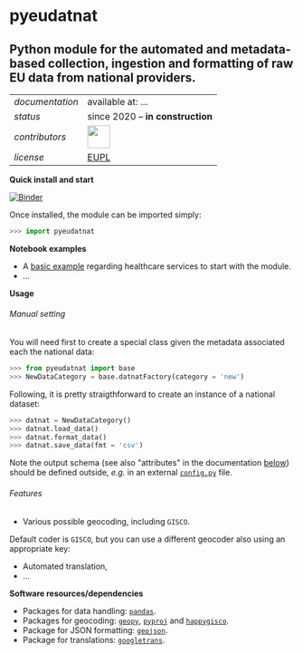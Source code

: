 pyeudatnat
=========

Python module for the automated and metadata-based collection, ingestion and formatting of raw EU data from national providers.
---

<table align="center">
    <tr> <td align="left"><i>documentation</i></td> <td align="left">available at: ...</td> </tr> 
    <tr> <td align="left"><i>status</i></td> <td align="left">since 2020 &ndash; <b>in construction</b></td></tr> 
    <tr> <td align="left"><i>contributors</i></td> 
    <td align="left" valign="middle">
<a href="https://github.com/gjacopo"><img src="https://github.com/gjacopo.png" width="40"></a>
</td> </tr> 
    <tr> <td align="left"><i>license</i></td> <td align="left"><a href="https://joinup.ec.europa.eu/sites/default/files/eupl1.1.-licence-en_0.pdfEUPL">EUPL</a> </td> </tr> 
</table>

**Quick install and start**

[![Binder](https://mybinder.org/badge_logo.svg)](http://mybinder.org/v2/gh/eurostat/pyEUDatNat/master?filepath=notebooks)

Once installed, the module can be imported simply:

```python
>>> import pyeudatnat
```

**Notebook examples**

* A [basic example](https://nbviewer.jupyter.org/github/eurostat/healthcare-services/blob/master/src/geo_py/notebooks/01_HCS_basic_example.ipynb) regarding healthcare services to start with the module.
* ...

**Usage**

###### Manual setting

You will need first to create a special class given the metadata associated each 
the national data:

```python
>>> from pyeudatnat import base
>>> NewDataCategory = base.datnatFactory(category = 'new')
```

Following, it is pretty straigthforward to create an instance of a national dataset:

```python
>>> datnat = NewDataCategory()
>>> datnat.load_data()
>>> datnat.format_data()
>>> datnat.save_data(fmt = 'csv')
```

Note the output schema (see also "attributes" in the documentation [below](#Data)) should be defined outside, _e.g._ in an external [`config.py`](config.py) file.

<!-- .. ` -->
###### Features

* Various possible geocoding, including `GISCO`.

Default coder is `GISCO`, but you can use a different geocoder also using an appropriate key:

* Automated translation,
* ...
 
**<a name="Software"></a>Software resources/dependencies**

* Packages for data handling: [`pandas`](http://pandas.pydata.org).
* Packages for geocoding:  [`geopy`](https://github.com/geopy/geopy), [`pyproj`](https://github.com/pyproj4/pyproj) and [`happygisco`](https://github.com/eurostat/happyGISCO).
* Package for JSON formatting:  [`geojson`](https://github.com/jazzband/geojson).
* Package for translations:  [`googletrans`](https://github.com/ssut/py-googletrans).
<!-- * Packages for map visualisations: [`ipyleaflet`](https://github.com/jupyter-widgets/ipyleaflet) or [`folium`](https://github.com/python-visualization/folium). -->

